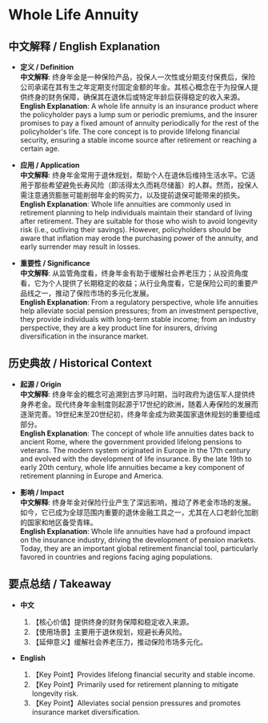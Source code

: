 # Whole Life Annuity

## 中文解释 / English Explanation

* **定义 / Definition**  
  **中文解释**: 终身年金是一种保险产品，投保人一次性或分期支付保费后，保险公司承诺在其有生之年定期支付固定金额的年金。其核心概念在于为投保人提供终身的财务保障，确保其在退休后或特定年龄后获得稳定的收入来源。  
  **English Explanation**: A whole life annuity is an insurance product where the policyholder pays a lump sum or periodic premiums, and the insurer promises to pay a fixed amount of annuity periodically for the rest of the policyholder's life. The core concept is to provide lifelong financial security, ensuring a stable income source after retirement or reaching a certain age.

* **应用 / Application**  
  **中文解释**: 终身年金常用于退休规划，帮助个人在退休后维持生活水平。它适用于那些希望避免长寿风险（即活得太久而耗尽储蓄）的人群。然而，投保人需注意通货膨胀可能削弱年金的购买力，以及提前退保可能带来的损失。  
  **English Explanation**: Whole life annuities are commonly used in retirement planning to help individuals maintain their standard of living after retirement. They are suitable for those who wish to avoid longevity risk (i.e., outliving their savings). However, policyholders should be aware that inflation may erode the purchasing power of the annuity, and early surrender may result in losses.

* **重要性 / Significance**  
  **中文解释**: 从监管角度看，终身年金有助于缓解社会养老压力；从投资角度看，它为个人提供了长期稳定的收益；从行业角度看，它是保险公司的重要产品线之一，推动了保险市场的多元化发展。  
  **English Explanation**: From a regulatory perspective, whole life annuities help alleviate social pension pressures; from an investment perspective, they provide individuals with long-term stable income; from an industry perspective, they are a key product line for insurers, driving diversification in the insurance market.

## 历史典故 / Historical Context

* **起源 / Origin**  
  **中文解释**: 终身年金的概念可追溯到古罗马时期，当时政府为退伍军人提供终身养老金。现代终身年金制度则起源于17世纪的欧洲，随着人寿保险的发展而逐渐完善。19世纪末至20世纪初，终身年金成为欧美国家退休规划的重要组成部分。  
  **English Explanation**: The concept of whole life annuities dates back to ancient Rome, where the government provided lifelong pensions to veterans. The modern system originated in Europe in the 17th century and evolved with the development of life insurance. By the late 19th to early 20th century, whole life annuities became a key component of retirement planning in Europe and America.

* **影响 / Impact**  
  **中文解释**: 终身年金对保险行业产生了深远影响，推动了养老金市场的发展。如今，它已成为全球范围内重要的退休金融工具之一，尤其在人口老龄化加剧的国家和地区备受青睐。  
  **English Explanation**: Whole life annuities have had a profound impact on the insurance industry, driving the development of pension markets. Today, they are an important global retirement financial tool, particularly favored in countries and regions facing aging populations.

## 要点总结 / Takeaway

* **中文**  
  1. 【核心价值】提供终身的财务保障和稳定收入来源。
  2. 【使用场景】主要用于退休规划，规避长寿风险。
  3. 【延伸意义】缓解社会养老压力，推动保险市场多元化。

* **English**  
  1. 【Key Point】Provides lifelong financial security and stable income.
  2. 【Key Point】Primarily used for retirement planning to mitigate longevity risk.
  3. 【Key Point】Alleviates social pension pressures and promotes insurance market diversification.